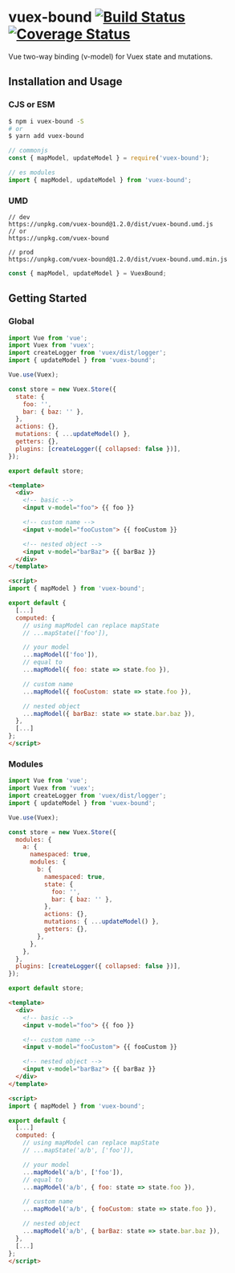 # vuex-bound [![Build Status](https://travis-ci.org/Vanilla-IceCream/vuex-bound.svg?branch=master)](https://travis-ci.org/Vanilla-IceCream/vuex-bound) [![Coverage Status](https://coveralls.io/repos/github/Vanilla-IceCream/vuex-bound/badge.svg?branch=master)](https://coveralls.io/github/Vanilla-IceCream/vuex-bound?branch=master)

Vue two-way binding (v-model) for Vuex state and mutations.

## Installation and Usage

### CJS or ESM

```bash
$ npm i vuex-bound -S
# or
$ yarn add vuex-bound
```

```js
// commonjs
const { mapModel, updateModel } = require('vuex-bound');

// es modules
import { mapModel, updateModel } from 'vuex-bound';
```

### UMD

```
// dev
https://unpkg.com/vuex-bound@1.2.0/dist/vuex-bound.umd.js
// or
https://unpkg.com/vuex-bound

// prod
https://unpkg.com/vuex-bound@1.2.0/dist/vuex-bound.umd.min.js
```

```js
const { mapModel, updateModel } = VuexBound;
```

## Getting Started

### Global

```js
import Vue from 'vue';
import Vuex from 'vuex';
import createLogger from 'vuex/dist/logger';
import { updateModel } from 'vuex-bound';

Vue.use(Vuex);

const store = new Vuex.Store({
  state: {
    foo: '',
    bar: { baz: '' },
  },
  actions: {},
  mutations: { ...updateModel() },
  getters: {},
  plugins: [createLogger({ collapsed: false })],
});

export default store;
```

```html
<template>
  <div>
    <!-- basic -->
    <input v-model="foo"> {{ foo }}

    <!-- custom name -->
    <input v-model="fooCustom"> {{ fooCustom }}

    <!-- nested object -->
    <input v-model="barBaz"> {{ barBaz }}
  </div>
</template>

<script>
import { mapModel } from 'vuex-bound';

export default {
  [...]
  computed: {
    // using mapModel can replace mapState
    // ...mapState(['foo']),

    // your model
    ...mapModel(['foo']),
    // equal to
    ...mapModel({ foo: state => state.foo }),

    // custom name
    ...mapModel({ fooCustom: state => state.foo }),

    // nested object
    ...mapModel({ barBaz: state => state.bar.baz }),
  },
  [...]
};
</script>
```

### Modules

```js
import Vue from 'vue';
import Vuex from 'vuex';
import createLogger from 'vuex/dist/logger';
import { updateModel } from 'vuex-bound';

Vue.use(Vuex);

const store = new Vuex.Store({
  modules: {
    a: {
      namespaced: true,
      modules: {
        b: {
          namespaced: true,
          state: {
            foo: '',
            bar: { baz: '' },
          },
          actions: {},
          mutations: { ...updateModel() },
          getters: {},
        },
      },
    },
  },
  plugins: [createLogger({ collapsed: false })],
});

export default store;
```

```html
<template>
  <div>
    <!-- basic -->
    <input v-model="foo"> {{ foo }}

    <!-- custom name -->
    <input v-model="fooCustom"> {{ fooCustom }}

    <!-- nested object -->
    <input v-model="barBaz"> {{ barBaz }}
  </div>
</template>

<script>
import { mapModel } from 'vuex-bound';

export default {
  [...]
  computed: {
    // using mapModel can replace mapState
    // ...mapState('a/b', ['foo']),

    // your model
    ...mapModel('a/b', ['foo']),
    // equal to
    ...mapModel('a/b', { foo: state => state.foo }),

    // custom name
    ...mapModel('a/b', { fooCustom: state => state.foo }),

    // nested object
    ...mapModel('a/b', { barBaz: state => state.bar.baz }),
  },
  [...]
};
</script>
```
